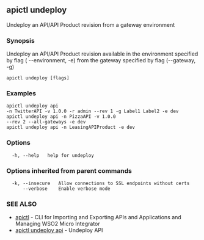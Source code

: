 ## apictl undeploy

Undeploy an API/API Product revision from a gateway environment

### Synopsis

Undeploy an API/API Product revision available in the environment specified by flag (
--environment, -e) from the gateway specified by flag (--gateway, -g)

```
apictl undeploy [flags]
```

### Examples

```
apictl undeploy api 
-n TwitterAPI -v 1.0.0 -r admin --rev 1 -g Label1 Label2 -e dev
apictl undeploy api -n PizzaAPI -v 1.0.0 
--rev 2 --all-gateways -e dev
apictl undeploy api -n LeasingAPIProduct -e dev
```

### Options

```
  -h, --help   help for undeploy
```

### Options inherited from parent commands

```
  -k, --insecure   Allow connections to SSL endpoints without certs
      --verbose    Enable verbose mode
```

### SEE ALSO

* [apictl](apictl.md)	 - CLI for Importing and Exporting APIs and Applications and Managing WSO2 Micro Integrator
* [apictl undeploy api](apictl_undeploy_api.md)	 - Undeploy API

